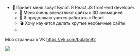 - 👋 Привет меня зовут Булат. Я React JS front-end developer. 
  - 👀 Меня очень впечатляют сайты с 3D анимацией
  - 🌱 Я продолжаю учится работать с React 
  - :bomb: Хочу научится делать крутые необычные сайты 
  - 
Моя страница в VK https://vk.com/bulatm92

[![](https://upload.wikimedia.org/wikipedia/commons/thumb/2/21/VK.com-logo.svg/240px-VK.com-logo.svg.png)](https://github.com/hamzamohdzubair/redant)
